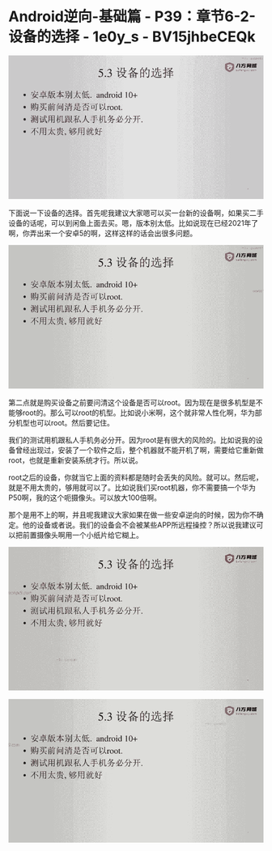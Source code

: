 # Android逆向-基础篇 - P39：章节6-2-设备的选择 - 1e0y_s - BV15jhbeCEQk

![](img/1edbdf3345f8769f1831d86b34162b23_0.png)

下面说一下设备的选择。首先呢我建议大家嗯可以买一台新的设备啊，如果买二手设备的话呢，可以到闲鱼上面去买。嗯，版本别太低。比如说现在已经2021年了啊，你弄出来一个安卓5的啊，这样这样的话会出很多问题。



![](img/1edbdf3345f8769f1831d86b34162b23_2.png)

第二点就是购买设备之前要问清这个设备是否可以root。因为现在是很多机型是不能够root的。那么可以root的机型。比如说小米啊，这个就非常人性化啊，华为部分机型也可以root。然后要记住。

我们的测试用机跟私人手机务必分开。因为root是有很大的风险的。比如说我的设备曾经出现过，安装了一个软件之后，整个机器就不能开机了啊，需要给它重新做root，也就是重新安装系统才行。所以说。

root之后的设备，你就当它上面的资料都是随时会丢失的风险。就可以。然后呢，就是不用太贵的，够用就可以了。比如说我们买root机器，你不需要搞一个华为P50啊，我的这个呃摄像头。可以放大100倍啊。

那个是用不上的啊，并且呢我建议大家如果在做一些安卓逆向的时候，因为你不确定。他的设备或者说。我们的设备会不会被某些APP所远程操控？所以说我建议可以把前置摄像头啊用一个小纸片给它糊上。



![](img/1edbdf3345f8769f1831d86b34162b23_4.png)

![](img/1edbdf3345f8769f1831d86b34162b23_5.png)